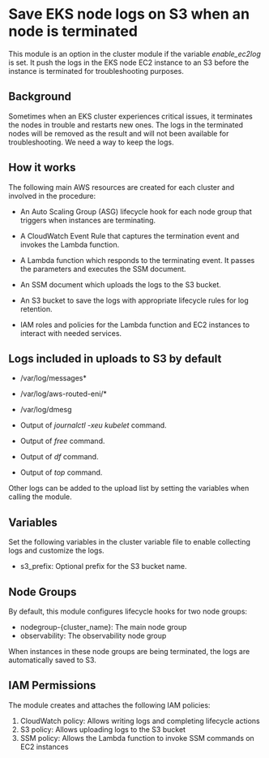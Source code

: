 # Save EKS node logs on S3 when an node is terminated

This module is an option in the cluster module if the variable *enable_ec2log*
is set. It push the logs in the EKS node EC2 instance to an S3 before the
instance is terminated for troubleshooting purposes.

## Background

Sometimes when an EKS cluster experiences critical issues, it terminates the
nodes in trouble and restarts new ones. The logs in the terminated nodes will be
removed as the result and will not been available for troubleshooting. We need a
way to keep the logs.

## How it works

The following main AWS resources are created for each cluster and involved in
the procedure:

- An Auto Scaling Group (ASG) lifecycle hook for each node group that triggers
  when instances are terminating.

- A CloudWatch Event Rule that captures the termination event and invokes the
  Lambda function.

- A Lambda function which responds to the terminating event. It passes the
  parameters and executes the SSM document.

- An SSM document which uploads the logs to the S3 bucket.

- An S3 bucket to save the logs with appropriate lifecycle rules for log
  retention.

- IAM roles and policies for the Lambda function and EC2 instances to interact
  with needed services.

## Logs included in uploads to S3 by default

- /var/log/messages*

- /var/log/aws-routed-eni/*

- /var/log/dmesg

- Output of *journalctl -xeu kubelet* command.

- Output of *free* command.

- Output of *df* command.

- Output of *top* command.

Other logs can be added to the upload list by setting the variables when calling
the module.

## Variables

Set the following variables in the cluster variable file to enable collecting
logs and customize the logs.

- s3_prefix: Optional prefix for the S3 bucket name.

## Node Groups

By default, this module configures lifecycle hooks for two node groups:

- nodegroup-{cluster_name}: The main node group
- observability: The observability node group

When instances in these node groups are being terminated, the logs are
automatically saved to S3.

## IAM Permissions

The module creates and attaches the following IAM policies:

1. CloudWatch policy: Allows writing logs and completing lifecycle actions
2. S3 policy: Allows uploading logs to the S3 bucket
3. SSM policy: Allows the Lambda function to invoke SSM commands on EC2
   instances
